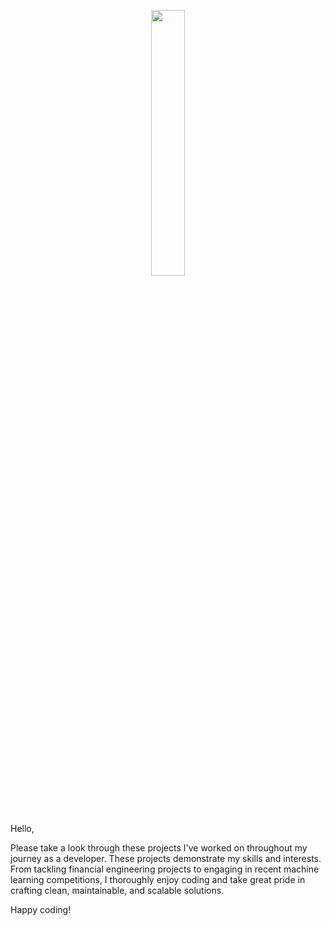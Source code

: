 <p align="center" width="100%">
    <img width="33%" src="https://media.giphy.com/media/7NoNw4pMNTvgc/giphy.gif"> 
</p>


Hello,

Please take a look through these projects I've worked on throughout my journey as a developer. These projects demonstrate my skills and interests. From tackling financial engineering projects to engaging in recent machine learning competitions, I thoroughly enjoy coding and take great pride in crafting clean, maintainable, and scalable solutions.

Happy coding!

